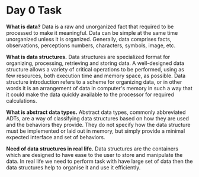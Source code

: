 # Day 0 Task 

**What is data?**
Data is a raw and unorganized fact that required to be processed to make it meaningful. Data can be simple at the same time unorganized unless it is organized. Generally, data comprises facts, observations, perceptions numbers, characters, symbols, image, etc.

**What is data structures.**
Data structures are specialized format for organizing, processing, retrieving and storing data. A well-designed data structure allows a variety of critical operations to be performed, using as few resources, both execution time and memory space, as possible. Data structure introduction refers to a scheme for organizing data, or in other words it is an arrangement of data in computer's memory in such a way that it could make the data quickly available to the processor for
required calculations.

**What is abstract data types.**
Abstract data types, commonly abbreviated ADTs, are a way of classifying data structures based on how they are used and the behaviors they provide. They do not specify how the data structure must be implemented or laid out in memory, but simply provide a minimal expected interface and set of behaviors. 

**Need of data structures in real life.**
Data structures are the containers which are designed to have ease to the user to store and manipulate the data. In real
life we need to perform task with have large set of data then the data structures help to organise it and use it efficiently.